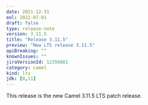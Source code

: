 ```yaml
---
date: 2021-12-31
eol: 2022-07-01
draft: false
type: release-note
version: 3.11.5
title: "Release 3.11.5"
preview: "New LTS release 3.11.5"
apiBreaking: ""
knownIssues: ""
jiraVersionId: 12350881
category: camel
kind: lts
jdk: [8,11]
---
```


This release is the new Camel 3.11.5 LTS patch release.
